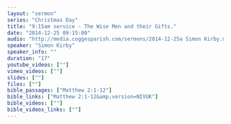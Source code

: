 ```yaml
---
layout: "sermon"
series: "Christmas Day"
title: "9:15am service - The Wise Men and their Gifts."
date: "2014-12-25 09:15:00"
audio: "http://media.coggesparish.com/sermons/2014-12-25a Simon Kirby.mp3"
speaker: "Simon Kirby"
speaker_info: ""
duration: "17"
youtube_videos: [""]
vimeo_videos: [""]
slides: [""]
files: [""]
bible_passages: ["Matthew 2:1-12"]
bible_links: ["Matthew 2:1-12&amp;version=NIVUK"]
bible_videos: [""]
bible_videos_links: [""]
---
```

